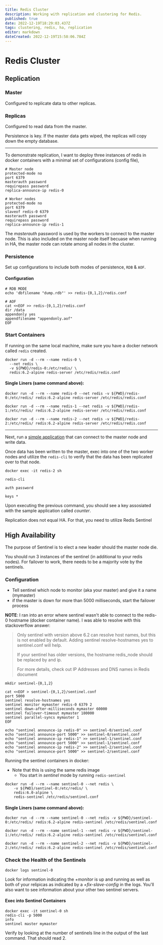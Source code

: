 ```yaml
---
title: Redis Cluster
description: Working with replication and clustering for Redis. 
published: true
date: 2022-12-19T18:29:03.437Z
tags: clustering, redis, ha, replication
editor: markdown
dateCreated: 2022-12-19T15:58:06.784Z
---
```


# Redis Cluster

## Replication 

### Master 

Configured to replicate data to other replicas.

### Replicas

Configured to read data from the master. 

Persistence is key. If the master data gets wiped, the replicas will copy down the empty database. 

---

To demonstrate replication, I want to deploy three instances of redis in docker containers with a minimal set of configurations (config file),

```
# Master node
protected-mode no
port 6379
masterauth password
requirepass password 
replica-announce-ip redis-0
```

```
# Worker nodes
protected-mode no
port 6379
slaveof redis-0 6379
masterauth password
requirepass password
replica-announce-ip redis-1
```

The *masterauth* password is used by the workers to connect to the master node. This is also included on the master node itself becuase when running in HA, the master node can rotate among all nodes in the cluster. 

### Persistence

Set up configurations to include both modes of persistence, `RDB` & `AOF`.

#### Configuration

```
# RDB MODE
echo 'dbfilename "dump.rdb"' >> redis-{0,1,2}/redis.conf

# AOF
cat <<EOF >> redis-{0,1,2}/redis.conf
dir /data
appendonly yes
appendfilename "appendonly.aof"
EOF
```

### Start Containers

If running on the same local machine, make sure you have a docker network called `redis` created.

```
docker run -d --rm --name redis-0 \
  --net redis \ 
  -v ${PWD}/redis-0:/etc/redis/ \
  redis:6.2-alpine redis-server /etc/redis/redis.conf
```

#### Single Liners (same command above):
```
docker run -d --rm --name redis-0 --net redis -v ${PWD}/redis-0:/etc/redis/ redis:6.2-alpine redis-server /etc/redis/redis.conf
```

```
docker run -d --rm --name redis-1 --net redis -v ${PWD}/redis-1:/etc/redis/ redis:6.2-alpine redis-server /etc/redis/redis.conf
```

```
docker run -d --rm --name redis-2 --net redis -v ${PWD}/redis-2:/etc/redis/ redis:6.2-alpine redis-server /etc/redis/redis.conf
```

---

Next, run a [simple application](https://github.com/andygodish/redis-docker/tree/main/applications/client) that can connect to the master node and write data. 

Once data has been written to the master, exec into one of the two worker nodes and utilize the `redis-cli` to verify that the data has been replicated over to that node. 

```
docker exec -it redis-2 sh
```

```
redis-cli
```

```
auth password
```

```
keys *
```

Upon executing the previous command, you should see a key assosiated with the sample application called *counter*.

Replication does not equal HA. For that, you need to utilize Redis Sentinel

## High Availability

The purpose of Sentinel is to elect a new leader should the master node die.

You should run 3 instances of the sentinel (in additional to your redis nodes). For failover to work, there needs to be a majority vote by the sentinels. 

### Configuration

- Tell sentinel which node to monitor (aka your master) and give it a name (mymaster)
- if the master is down for more than 5000 milliseconds, start the failover process

**NOTE**: I ran into an error where sentinel wasn't able to connect to the redis-0 hostname (docker container name). I was able to resolve with this stackoverflow answer: 

> Only sentinel with version above 6.2 can resolve host names, but this is not enabled by default. Adding sentinel resolve-hostnames yes to sentinel.conf will help.
>
> If your sentinel has older versions, the hostname redis_node should be replaced by and ip.
> 
> For more details, check out IP Addresses and DNS names in Redis document

```
mkdir sentinel-{0,1,2}

cat <<EOF > sentinel-{0,1,2}/sentinel.conf
port 5000
sentinel resolve-hostnames yes
sentinel monitor mymaster redis-0 6379 2
sentinel down-after-milliseconds mymaster 60000
sentinel failover-timeout mymaster 180000
sentinel parallel-syncs mymaster 1
EOF

echo "sentinel announce-ip redis-0" >> sentinel-0/sentinel.conf
echo "sentinel announce-port 5000" >> sentinel-0/sentinel.conf
echo "sentinel announce-ip redis-1" >> sentinel-1/sentinel.conf
echo "sentinel announce-port 5000" >> sentinel-1/sentinel.conf
echo "sentinel announce-ip redis-2" >> sentinel-2/sentinel.conf
echo "sentinel announce-port 5000" >> sentinel-2/sentinel.conf
```

Running the sentinel containers in docker:

- Note that this is using the same redis image
	- You start in *sentinel* mode by running `redis-sentinel`
```
docker run -d --rm --name sentinel-0 --net redis \
    -v ${PWD}/sentinel-0:/etc/redis/ \
    redis:6.0-alpine \
    redis-sentinel /etc/redis/sentinel.conf
```
#### Single Liners (same command above):

```
docker run -d --rm --name sentinel-0 --net redis -v ${PWD}/sentinel-0:/etc/redis/ redis:6.2-alpine redis-sentinel /etc/redis/sentinel.conf
```

```
docker run -d --rm --name sentinel-1 --net redis -v ${PWD}/sentinel-1:/etc/redis/ redis:6.2-alpine redis-sentinel /etc/redis/sentinel.conf
```

```
docker run -d --rm --name sentinel-2 --net redis -v ${PWD}/sentinel-2:/etc/redis/ redis:6.2-alpine redis-sentinel /etc/redis/sentinel.conf
```

### Check the Health of the Sentinels

```
docker logs sentinel-0
```

Look for information indicating the *+monitor* is up and running as well as both of your relipicas as indicated by a *+fix-slave-config* in the logs. You'll also want to see information about your other two sentinel servers. 

#### Exec into Sentinel Containers

```
docker exec -it sentinel-0 sh
redis-cli -p 5000
info
sentinel master mymaster
```

Verify by looking at the number of sentinels line in the output of the last command. That should read 2.

